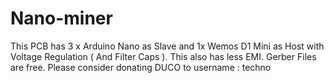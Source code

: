 # Nano-miner
This PCB has 3 x Arduino Nano as Slave and 1x Wemos D1 Mini as Host with Voltage Regulation ( And Filter Caps ). This also has less EMI. Gerber Files are free. Please consider donating DUCO to username : techno
